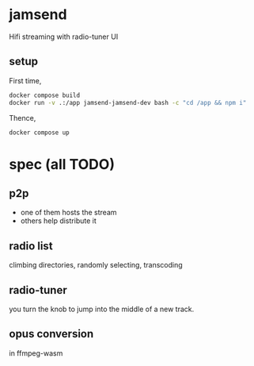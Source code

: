 # jamsend

Hifi streaming with radio-tuner UI

## setup

First time,

```bash
docker compose build
docker run -v .:/app jamsend-jamsend-dev bash -c "cd /app && npm i"
```

Thence,

```bash
docker compose up
```

# spec (all TODO)

## p2p

- one of them hosts the stream
- others help distribute it

## radio list

climbing directories, randomly selecting, transcoding

## radio-tuner

you turn the knob to jump into the middle of a new track.

## opus conversion

in ffmpeg-wasm


